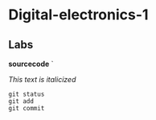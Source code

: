 # Digital-electronics-1
## Labs 

**sourcecode** `

*This text is italicized*

```
git status
git add
git commit
```
